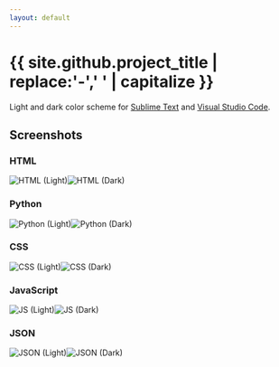 ```yaml
---
layout: default
---
```

# {{ site.github.project_title | replace:'-',' ' | capitalize }}

Light and dark color scheme for [Sublime Text](https://www.sublimetext.com) and [Visual Studio Code](https://code.visualstudio.com).

## Screenshots


### HTML
![HTML (Light)](screenshots/light-html.png)![HTML (Dark)](screenshots/dark-html.png)

### Python
![Python (Light)](screenshots/light-python.png)![Python (Dark)](screenshots/dark-python.png)

### CSS
![CSS (Light)](screenshots/light-css.png)![CSS (Dark)](screenshots/dark-css.png)

### JavaScript
![JS (Light)](screenshots/light-js.png)![JS (Dark)](screenshots/dark-js.png)

### JSON
![JSON (Light)](screenshots/light-json.png)![JSON (Dark)](screenshots/dark-json.png)
